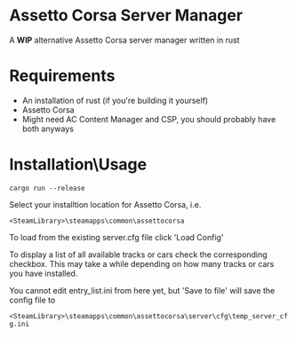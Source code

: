 # Assetto Corsa Server Manager
A **WIP** alternative Assetto Corsa server manager written in rust

# Requirements
- An installation of rust (if you're building it yourself)
- Assetto Corsa
- Might need AC Content Manager and CSP, you should probably have both anyways

# Installation\Usage

`cargo run --release`

Select your installtion location for Assetto Corsa, i.e.

`<SteamLibrary>\steamapps\common\assettocorsa`

To load from the existing server.cfg file click 'Load Config'

To display a list of all available tracks or cars check the corresponding checkbox. This may take a while depending on how many tracks or cars you have installed.

You cannot edit entry_list.ini from here yet, but 'Save to file' will save the config file to

`<SteamLibrary>\steamapps\common\assettocorsa\server\cfg\temp_server_cfg.ini`


